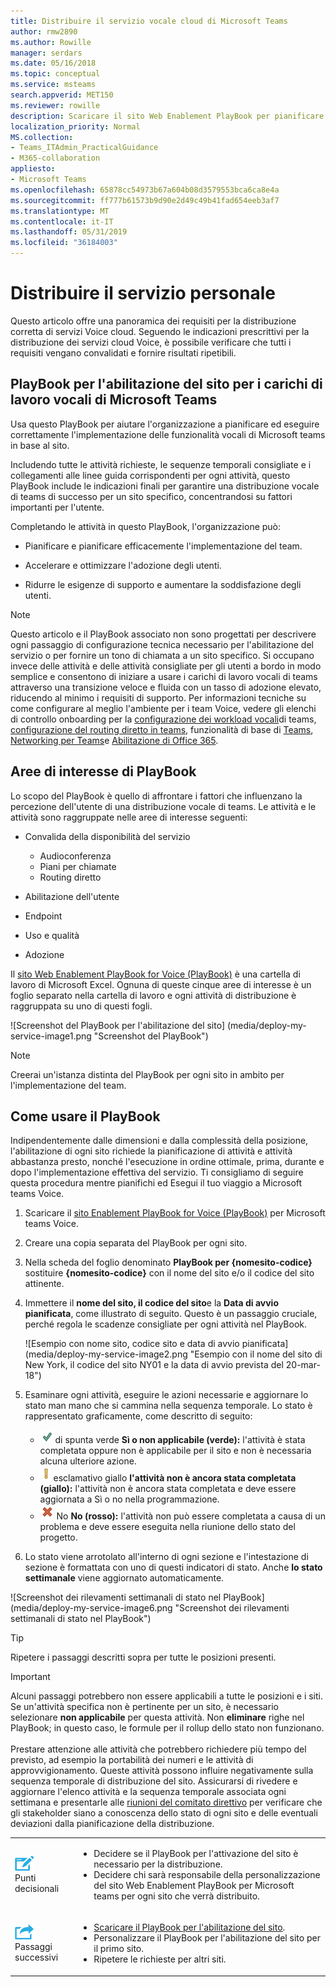 ```yaml
---
title: Distribuire il servizio vocale cloud di Microsoft Teams
author: rmw2890
ms.author: Rowille
manager: serdars
ms.date: 05/16/2018
ms.topic: conceptual
ms.service: msteams
search.appverid: MET150
ms.reviewer: rowille
description: Scaricare il sito Web Enablement PlayBook per pianificare l'implementazione dei team e accelerare e ottimizzare l'adozione, la percezione della qualità e la soddisfazione degli utenti.
localization_priority: Normal
MS.collection:
- Teams_ITAdmin_PracticalGuidance
- M365-collaboration
appliesto:
- Microsoft Teams
ms.openlocfilehash: 65878cc54973b67a604b08d3579553bca6ca8e4a
ms.sourcegitcommit: ff777b61573b9d90e2d49c49b41fad654eeb3af7
ms.translationtype: MT
ms.contentlocale: it-IT
ms.lasthandoff: 05/31/2019
ms.locfileid: "36184003"
---
```

# <a name="deploy-my-service"></a>Distribuire il servizio personale

Questo articolo offre una panoramica dei requisiti per la distribuzione corretta di servizi Voice cloud. Seguendo le indicazioni prescrittivi per la distribuzione dei servizi cloud Voice, è possibile verificare che tutti i requisiti vengano convalidati e fornire risultati ripetibili.

## <a name="site-enablement-playbook-for-microsoft-teams-voice-workloads"></a>PlayBook per l'abilitazione del sito per i carichi di lavoro vocali di Microsoft Teams

Usa questo PlayBook per aiutare l'organizzazione a pianificare ed eseguire correttamente l'implementazione delle funzionalità vocali di Microsoft teams in base al sito.

Includendo tutte le attività richieste, le sequenze temporali consigliate e i collegamenti alle linee guida corrispondenti per ogni attività, questo PlayBook include le indicazioni finali per garantire una distribuzione vocale di teams di successo per un sito specifico, concentrandosi su fattori importanti per l'utente.

Completando le attività in questo PlayBook, l'organizzazione può:

-   Pianificare e pianificare efficacemente l'implementazione del team.

-   Accelerare e ottimizzare l'adozione degli utenti.

-   Ridurre le esigenze di supporto e aumentare la soddisfazione degli utenti.

> [!NOTE]
> Questo articolo e il PlayBook associato non sono progettati per descrivere ogni passaggio di configurazione tecnica necessario per l'abilitazione del servizio o per fornire un tono di chiamata a un sito specifico. Si occupano invece delle attività e delle attività consigliate per gli utenti a bordo in modo semplice e consentono di iniziare a usare i carichi di lavoro vocali di teams attraverso una transizione veloce e fluida con un tasso di adozione elevato, riducendo al minimo i requisiti di supporto. Per informazioni tecniche su come configurare al meglio l'ambiente per i team Voice, vedere gli elenchi di controllo onboarding per la [configurazione dei workload vocali](onboarding-checklist-configure-cloud-voice-workloads-in-Microsoft-Teams.md)di teams, [configurazione del routing diretto in teams](onboarding-checklist-configure-direct-routing-in-Microsoft-Teams.md), funzionalità di base di [Teams](onboarding-checklist-configure-microsoft-teams-core-capabilities.md), [Networking per Teams](onboarding-checklist-configure-networking.md)e [Abilitazione di Office 365](onboarding-checklist-enable-office-365.md).

<!--ENDOFSECTION-->

## <a name="playbook-focus-areas"></a>Aree di interesse di PlayBook

Lo scopo del PlayBook è quello di affrontare i fattori che influenzano la percezione dell'utente di una distribuzione vocale di teams. Le attività e le attività sono raggruppate nelle aree di interesse seguenti:

-   Convalida della disponibilità del servizio
    - Audioconferenza
    - Piani per chiamate
    - Routing diretto

-   Abilitazione dell'utente

-   Endpoint

-   Uso e qualità

-   Adozione

Il [sito Web Enablement PlayBook for Voice (PlayBook)](https://github.com/MicrosoftDocs/OfficeDocs-SkypeForBusiness/blob/live/Teams/downloads/site-enablement-playbook-for-voice-(playbook).xlsx?raw=true) è una cartella di lavoro di Microsoft Excel. Ognuna di queste cinque aree di interesse è un foglio separato nella cartella di lavoro e ogni attività di distribuzione è raggruppata su uno di questi fogli.

![Screenshot del PlayBook per l'abilitazione del sito] (media/deploy-my-service-image1.png "Screenshot del PlayBook")

> [!NOTE]
> Creerai un'istanza distinta del PlayBook per ogni sito in ambito per l'implementazione del team.

<!--ENDOFSECTION-->

## <a name="how-to-use-the-playbook"></a>Come usare il PlayBook

Indipendentemente dalle dimensioni e dalla complessità della posizione, l'abilitazione di ogni sito richiede la pianificazione di attività e attività abbastanza presto, nonché l'esecuzione in ordine ottimale, prima, durante e dopo l'implementazione effettiva del servizio. Ti consigliamo di seguire questa procedura mentre pianifichi ed Esegui il tuo viaggio a Microsoft teams Voice.

1. Scaricare il [sito Enablement PlayBook for Voice (PlayBook)](https://github.com/MicrosoftDocs/OfficeDocs-SkypeForBusiness/blob/live/Teams/downloads/site-enablement-playbook-for-voice-(playbook).xlsx?raw=true) per Microsoft teams Voice.

2. Creare una copia separata del PlayBook per ogni sito.

3. Nella scheda del foglio denominato **PlayBook per {nomesito-codice}** sostituire **{nomesito-codice}** con il nome del sito e/o il codice del sito attinente.

4. Immettere il **nome del sito, il codice del sito**e la **Data di avvio pianificata**, come illustrato di seguito. Questo è un passaggio cruciale, perché regola le scadenze consigliate per ogni attività nel PlayBook.

   ![Esempio con nome sito, codice sito e data di avvio pianificata] (media/deploy-my-service-image2.png "Esempio con il nome del sito di New York, il codice del sito NY01 e la data di avvio prevista del 20-mar-18")

5. Esaminare ogni attività, eseguire le azioni necessarie e aggiornare lo stato man mano che si cammina nella sequenza temporale. Lo stato è rappresentato graficamente, come descritto di seguito:
  
   - ![Illustrazione di un segno](media/deploy-my-service-image3.png) di spunta verde **Sì o non applicabile (verde):** l'attività è stata completata oppure non è applicabile per il sito e non è necessaria alcuna ulteriore azione.</li>
   - ![Illustrazione di un punto](media/deploy-my-service-image4.png) esclamativo giallo <strong>l'attività non è ancora stata completata (giallo):</strong> l'attività non è ancora stata completata e deve essere aggiornata a Sì o no nella programmazione.</li>
   - ![Immagine di una X rossa che indica](media/deploy-my-service-image5.png) No <strong>No (rosso):</strong> l'attività non può essere completata a causa di un problema e deve essere eseguita nella riunione dello stato del progetto.</li></ul>

6. Lo stato viene arrotolato all'interno di ogni sezione e l'intestazione di sezione è formattata con uno di questi indicatori di stato. Anche **lo stato settimanale** viene aggiornato automaticamente.

![Screenshot dei rilevamenti settimanali di stato nel PlayBook] (media/deploy-my-service-image6.png "Screenshot dei rilevamenti settimanali di stato nel PlayBook")

> [!TIP]
> Ripetere i passaggi descritti sopra per tutte le posizioni presenti.

> [!IMPORTANT]
> Alcuni passaggi potrebbero non essere applicabili a tutte le posizioni e i siti. Se un'attività specifica non è pertinente per un sito, è necessario selezionare **non applicabile** per questa attività. Non **eliminare** righe nel PlayBook; in questo caso, le formule per il rollup dello stato non funzionano.<br/><br/>
Prestare attenzione alle attività che potrebbero richiedere più tempo del previsto, ad esempio la portabilità dei numeri e le attività di approvvigionamento. Queste attività possono influire negativamente sulla sequenza temporale di distribuzione del sito. Assicurarsi di rivedere e aggiornare l'elenco attività e la sequenza temporale associata ogni settimana e presentarle alle [riunioni del comitato direttivo](https://docs.microsoft.com/MicrosoftTeams/envision-steering-committee-complete-guide) per verificare che gli stakeholder siano a conoscenza dello stato di ogni sito e delle eventuali deviazioni dalla pianificazione della distribuzione.

<table>
<tr><td><img src="media/audio_conferencing_image7.png" alt="An icon depicting decision points"/> <br/>Punti decisionali</td><td><ul><li>Decidere se il PlayBook per l'attivazione del sito è necessario per la distribuzione.</li><li>Decidere chi sarà responsabile della personalizzazione del sito Web Enablement PlayBook per Microsoft teams per ogni sito che verrà distribuito.</li></ul></td></tr>
<tr><td><img src="media/audio_conferencing_image9.png" alt="An icon depicting the next steps"/><br/>Passaggi successivi</td><td><ul><li><a href="https://github.com/MicrosoftDocs/OfficeDocs-SkypeForBusiness/blob/live/Teams/downloads/site-enablement-playbook-for-voice-(playbook).xlsx?raw=true" data-raw-source="[Download the Site Enablement Playbook](https://github.com/MicrosoftDocs/OfficeDocs-SkypeForBusiness/blob/live/Teams/downloads/site-enablement-playbook-for-voice-(playbook).xlsx?raw=true)">Scaricare il PlayBook per l'abilitazione del sito</a>.</li><li>Personalizzare il PlayBook per l'abilitazione del sito per il primo sito.</li><li>Ripetere le richieste per altri siti.</li></ul></td></tr>
</table>

<!--ENDOFSECTION-->